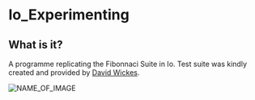 Io_Experimenting
=======================

## What is it?

A programme replicating the Fibonnaci Suite in Io. Test suite was kindly created and provided by [David Wickes].

![NAME_OF_IMAGE](http://ENTER_URL)

[David Wickes]: https://github.com/gypsydave5